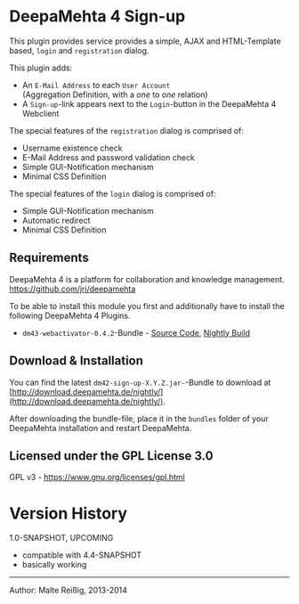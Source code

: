 
# DeepaMehta 4 Sign-up

This plugin provides service provides a simple, AJAX and HTML-Template based, `login` and `registration` dialog.

This plugin adds:
*    An `E-Mail Address` to each `User Account`   
     (Aggregation Definition, with a _one_ to _one_ relation)
*    A `Sign-up`-link appears next to the `Login`-button in the DeepaMehta 4 Webclient

The special features of the `registration` dialog is comprised of:
*    Username existence check
*    E-Mail Address and password validation check
*    Simple GUI-Notification mechanism
*    Minimal CSS Definition

The special features of the `login` dialog is comprised of:
*    Simple GUI-Notification mechanism
*    Automatic redirect
*    Minimal CSS Definition

## Requirements

DeepaMehta 4 is a platform for collaboration and knowledge management.
https://github.com/jri/deepamehta

To be able to install this module you first and additionally have to install the following DeepaMehta 4 Plugins.

*    `dm43-webactivator-0.4.2`-Bundle - [Source Code](https://github.com/jri/dm4-webactivator), [Nightly Build](http://download.deepamehta.de/nightly/)

## Download & Installation

You can find the latest `dm42-sign-up-X.Y.Z.jar-`-Bundle to download at [http://download.deepamehta.de/nightly/](http://download.deepamehta.de/nightly/).

After downloading the bundle-file, place it in the `bundles` folder of your DeepaMehta installation and restart DeepaMehta.

## Licensed under the GPL License 3.0

GPL v3 - https://www.gnu.org/licenses/gpl.html

# Version History

1.0-SNAPSHOT, UPCOMING

- compatible with 4.4-SNAPSHOT
- basically working

-------------------------------
Author: Malte Reißig, 2013-2014

